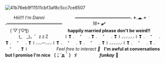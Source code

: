 ![41b76eb9f11511cbf3af8c5cc7ce8507](https://github.com/user-attachments/assets/df957c24-2054-48c5-b095-f486393ac1e9)

 ‎ ‎ ‎ ‎ ‎ ‎ ‎ ‎*Hiii!!! I'm Danni* ‎ ‎ ‎ ‎ ‎ ‎ ‎ ‎ ‎ ‎ ‎ ‎ ‎ ‎‎ ‎ ‎ ‎ ‎ ‎ ‎ ‎ ‎ ‎ ‎ ══════════════════˖  ݁𖥔.☁︎.𖥔 ݁ ˖══════════════════ ‎ ‎ ‎ ‎ ‎ ‎ ‎ ‎ ‎‎ ‎ ‎ ‎ ‎ ‎ ‎ ‎ ‎ ‎ ‎ ‎ ‎ ‎ ‎ ‎ ‎ ‎ *16+ ✔️*
‎ ‎ ‎ ‎ ‎ ‎ ‎‎ ‎ ‎ ‎‎ ‎ ‎ ‎‎ ‎ ‎ ‎ ‎ ‎ ‎ ‎ ‎ ‎ ‎ ‎ ‎ ‎ ‎ ‎ ‎ ‎ ‎ ‎‎ ‎ ‎ ‎‎ ‎ ‎ ‎ ‎ ‎ ‎    ‎ ‎     ‎ ‎ ‎ ‎‎ ‎ ‎ ‎ (´▽`ʃ♡ƪ)‎ ‎ ‎ ‎ ‎ ‎ ‎ ‎ ‎ ‎ ‎ ‎ ‎ ‎ ‎ ‎ ‎ ‎ ‎ ‎ ‎ ‎ ‎ ‎ ‎ ‎ ‎ ‎ ‎ ‎ ‎‎ ‎ ‎**happily married please don't be weird!!** ‎ ‎ ‎ ‎ ‎ ‎ ‎ ‎ ‎ ‎ ‎ ‎ ‎ ‎ ‎ ‎ ‎‎ ‎  ‎ (_　_)。゜zｚZ‎ ‎
‎ ‎ ‎ ‎ ‎ ‎ ‎ ‎ ‎ ‎ ‎ ‎ ‎ ‎‎ ‎ ‎ ‎ ‎ ‎‎ ‎ ‎ ‎‎ ‎ ‎ ‎ ‎ ‎ ‎ ‎ ‎ ‎ ‎ ‎ ‎ ‎ ‎‎‎‎‎ ꒰ ❣ . 　⁺ 　 . ❣ . 　⁺ 　 . ❣ ꒱ ⸝⸝⸝⸝⸝⸝ ꒰ ❣ . 　⁺ 　 . ❣ . 　⁺ 　 . ❣ ꒱ ⸝⸝⸝─⸝⸝⸝ ꒰ ❣ . 　⁺ 　 . ❣ . 　⁺ 　 . ❣ ꒱ ⸝⸝⸝⸝⸝⸝ ꒰ ❣ . 　⁺ 　 . ❣ . 　⁺ 　 . ❣ ꒱
‎ ‎ ‎ ‎ ‎‎ ‎ ‎ ‎ ‎ ‎ ‎‎ ‎ ‎ ‎‎ ‎ ‎ ‎‎ ‎ ‎ ‎ ‎‎  ‎ ‎‎ *Feel free to interact 🪽*‎ ‎ ‎ ‎ ‎ ‎ ‎ ‎ ‎ ‎ ‎ ‎ ‎ ‎ ‎ ‎ ‎ ‎ ‎ **I'm awful at conversations but I promise I'm nice （；´д｀）ゞ**‎ ‎ ‎ ‎ ‎ ‎ ‎ ‎ ‎ ‎ ‎ ‎ ‎ ‎ ‎ ‎ ‎ ‎ *****funkay***** 🦴
